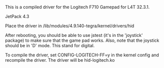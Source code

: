 This is a compiled driver for the Logitech F710 Gamepad for L4T 32.3.1.

JetPack 4.3

Place the driver in /lib/modules/4.9.140-tegra/kernel/drivers/hid

After rebooting, you should be able to use jstest (it's in the 'joystick' package) to make sure that the game pad works. Also, note that the joystick should be in 'D' mode. This stand for digital.

To compile the driver, set CONFIG-LOGITECH-FF=y in the kernel config and recompile the driver.
The driver will be hid-logitech.ko


